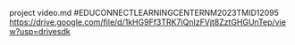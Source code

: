 project video.md
#EDUCONNECTLEARNINGCENTERNM2023TMID12095
https://drive.google.com/file/d/1kHG9Ff3TRK7iQnIzFVjt8ZztGHGUnTep/view?usp=drivesdk
